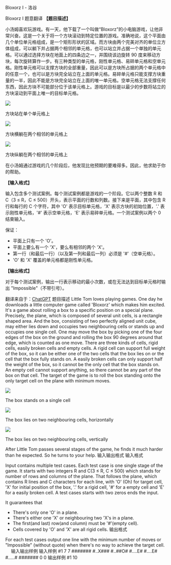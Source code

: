 



Bloxorz I - 洛谷














Bloxorz I
题意翻译
**【题目描述】**

小汤姆喜欢玩游戏。有一天，他下载了一个叫做“Bloxorz”的小电脑游戏，让他非常兴奋。这是一个关于将一个方块滚动到特定位置的游戏。准确地说，这个平面由几个单位单元格组成，是一个矩形形状的区域。而方块由两个完美对齐的单位立方体组成，可以躺下并占据两个相邻的单元格，也可以站立并占据一个单独的单元格。可以通过选择方块在地面上的四条边之一，并围绕该边旋转 90 度来移动方块，每次旋转算作一步。有三种类型的单元格，刚性单元格、易碎单元格和空单元格。刚性单元格可以支撑方块的全部重量，因此可以是方块所占据的两个单元格中的任意一个，也可以是方块完全站立在上面的单元格。易碎单元格只能支撑方块重量的一半，因此不能是方块完全站立在上面的唯一单元格。空单元格无法支撑任何东西，因此方块不可能部分位于该单元格上。游戏的目标是以最少的步数将站立的方块滚动到平面上唯一的目标单元格。

![](https://cdn.luogu.com.cn/upload/image_hosting/0byqnwkj.png)

方块站在单个单元格上

![](https://cdn.luogu.com.cn/upload/image_hosting/q3gn2fd8.png)

方块横躺在两个相邻的单元格上

![](https://cdn.luogu.com.cn/upload/image_hosting/9vtkwepc.png)

方块纵躺在两个相邻的单元格上

在小汤姆通过游戏的几个阶段后，他发现比他预期的要难得多。因此，他求助于你的帮助。

**【输入格式】**

输入包含多个测试案例。每个测试案例都是游戏的一个阶段。它以两个整数 R 和 C（3 ≤ R，C ≤ 500）开头，表示平面的行数和列数。接下来是平面，其中包含 R 行和每行的 C 个字符，其中 'O' 表示目标单元格，'X' 表示方块的初始位置，'.' 表示刚性单元格，'#' 表示空单元格，'E' 表示易碎单元格。一个测试案例以两个 0 结束输入。

保证：

- 平面上只有一个 'O'。
- 平面上要么有一个 'X'，要么有相邻的两个 'X'。
- 第一行（和最后一行）（以及第一列和最后一列）必须是 '#'（空单元格）。
- 'O' 和 'X' 覆盖的单元格都是刚性单元格。

**【输出格式】**

对于每个测试案例，输出一行表示移动的最小次数，或在无法达到目标单元格时输出 "Impossible"（不带引号）。

翻译来自于：[ChatGPT](https://chatgpt.com/)
题目描述
Little Tom loves playing games. One day he downloads a little computer game called 'Bloxorz' which makes him excited. It's a game about rolling a box to a specific position on a special plane. Precisely, the plane, which is composed of several unit cells, is a rectangle shaped area. And the box, consisting of two perfectly aligned unit cube, may either lies down and occupies two neighbouring cells or stands up and occupies one single cell. One may move the box by picking one of the four edges of the box on the ground and rolling the box 90 degrees around that edge, which is counted as one move. There are three kinds of cells, rigid cells, easily broken cells and empty cells. A rigid cell can support full weight of the box, so it can be either one of the two cells that the box lies on or the cell that the box fully stands on. A easily broken cells can only support half the weight of the box, so it cannot be the only cell that the box stands on. An empty cell cannot support anything, so there cannot be any part of the box on that cell. The target of the game is to roll the box standing onto the only target cell on the plane with minimum moves.

![](https://cdn.luogu.com.cn/upload/image_hosting/0byqnwkj.png)

The box stands on a single cell

![](https://cdn.luogu.com.cn/upload/image_hosting/q3gn2fd8.png)

The box lies on two neighbouring cells, horizontally

![](https://cdn.luogu.com.cn/upload/image_hosting/9vtkwepc.png)

The box lies on two neighbouring cells, vertically

After Little Tom passes several stages of the game, he finds it much harder than he expected. So he turns to your help.
输入输出格式
输入格式

Input contains multiple test cases. Each test case is one single stage of the game. It starts with two integers R and C(3 ≤ R, C ≤ 500) which stands for number of rows and columns of the plane. That follows the plane, which contains R lines and C characters for each line, with 'O' (Oh) for target cell, 'X' for initial position of the box, '.' for a rigid cell, '#' for a empty cell and 'E' for a easily broken cell. A test cases starts with two zeros ends the input.

It guarantees that

- There's only one 'O' in a plane.
- There's either one 'X' or neighbouring two 'X's in a plane.
- The first(and last) row(and column) must be '#'(empty cell).
- Cells covered by 'O' and 'X' are all rigid cells.
输出格式

For each test cases output one line with the minimum number of moves or "Impossible" (without quote) when there's no way to achieve the target cell. 　
输入输出样例
输入样例 #1
7 7
#######
#..X###
#..##O#
#....E#
#....E#
#.....#
#######
0 0
输出样例 #1
10






